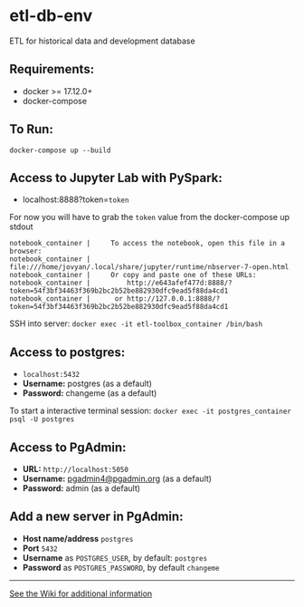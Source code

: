 # etl-db-env
ETL for historical data and development database

## Requirements:
* docker >= 17.12.0+
* docker-compose

## To Run:
`docker-compose up --build`

## Access to Jupyter Lab with PySpark: 
*  localhost:8888?token=`token`

For now you will have to grab the `token` value from the docker-compose up stdout

```
notebook_container |     To access the notebook, open this file in a browser:
notebook_container |         file:///home/jovyan/.local/share/jupyter/runtime/nbserver-7-open.html
notebook_container |     Or copy and paste one of these URLs:
notebook_container |         http://e643afef477d:8888/?token=54f3bf34463f369b2bc2b52be882930dfc9ead5f88da4cd1
notebook_container |      or http://127.0.0.1:8888/?token=54f3bf34463f369b2bc2b52be882930dfc9ead5f88da4cd1
```

SSH into server:
`docker exec -it etl-toolbox_container /bin/bash`

## Access to postgres: 
* `localhost:5432`
* **Username:** postgres (as a default)
* **Password:** changeme (as a default)

To start a interactive terminal session:
`docker exec -it postgres_container psql -U postgres`

## Access to PgAdmin: 
* **URL:** `http://localhost:5050`
* **Username:** pgadmin4@pgadmin.org (as a default)
* **Password:** admin (as a default)

## Add a new server in PgAdmin:
* **Host name/address** `postgres`
* **Port** `5432`
* **Username** as `POSTGRES_USER`, by default: `postgres`
* **Password** as `POSTGRES_PASSWORD`, by default `changeme`



---
[See the Wiki for additional information](https://github.com/Philadelphia-Lawyers-for-Social-Equity/etl-db-env/wiki)